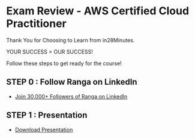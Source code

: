 # Exam Review - AWS Certified Cloud Practitioner

Thank You for Choosing to Learn from in28Minutes.

YOUR SUCCESS = OUR SUCCESS!

Follow these steps to get ready for the course!

## STEP 0 : Follow Ranga on LinkedIn

- [Join 30,000+ Followers of Ranga on LinkedIn](https://links.in28minutes.com/lin)

## STEP 1 : Presentation

- [Download Presentation](https://github.com/in28minutes/course-material/raw/main/07-exam-review-aws-certified-cloud-practitioner/EXAMREVIEW-AWSCertification-CloudPractitioner-Presentation.pdf)
